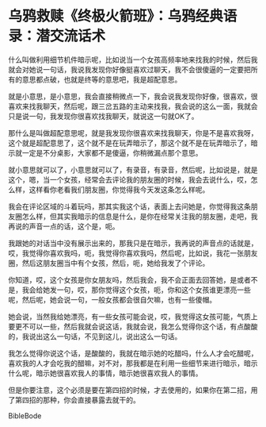 # 乌鸦救赎《终极火箭班》：乌鸦经典语录：潜交流话术

什么叫做利用细节机件暗示呢，比如说当一个女孩高频率地来找我的时候，然后我就会对她说一句话，我说我发现你好像挺喜欢过聊天，我不会很傻逼的一定要把所有的意思都点破，也就是终等的意思吧，我是超配意思。

就是小意思，是小意思，我会直接稍微点一下，我会说我发现你好像，很喜欢，很喜欢来找我聊天，然后呢，跟三岔五路的主动来找我，我会说的这么一面，我就会只是说一句，我发现你很喜欢找我聊天，就说这一句就OK了。

那什么是叫做超配意思呢，就是我发现你很喜欢来找我聊天，你是不是喜欢我呀，这个就是超配意思了，这个就不是在玩弄暗示了，那这个就不是在玩弄暗示了，暗示就一定是不分桌影，大家都不是傻逼，你稍微漏点那个意思。

就小意思就可以了，小意思就可以了，有录音，有录音，然后呢，比如说是，就是这个，嗯，当一个女孩，经常会去评论我的朋友圈的时候，我会去说什么，哎，怎么样，这样看你老看我们朋友圈，你觉得我今天发这条怎么样呢。

我会在评论区域的斗着玩吗，那其实我这个话，表面上去问她是，你觉得我这条朋友圈怎么样，但其实我暗示的信息是什么，是你在经常关注我的朋友圈，走吧，我再说的声音一点的话，这个是，呃。

我跟她的对话当中没有展示出来的，那我只是在暗示，我再说的声音点的话就是，哎，我觉得你喜欢我吗，呃，我觉得你喜欢我吗，然后呢，比如说，我花一张朋友圈，然后这朋友圈当中有个女孩，然后，呃，她给我发了个评论。

你知道，哎，这个女孩是你女朋友吗，然后我会，我不会正面去回答她，是或者不是，我会给她发一句，哎，那你觉得这个女孩，呃，你和这个女孩谁更漂亮一些呢，然后呢，她会说一句，一般女孩都会很自欠嘛，也有一些傻帽。

她会说，当然我给她漂亮，有一些女孩可能会说，哎，我觉得这女孩可能，气质上要更不可以一些，然后我就会说这话，我就会说，我怎么觉得你这个话，有点酸酸的，我说出这么一句话，不见到这儿，说出这么一句话。

我怎么觉得你说这个话，是酸酸的，我就在暗示她的吃醋吗，什么人才会吃醋呢，喜欢我的人才会吃我的醋嘛，对不对，那我都是在利用一些细节来进行暗示，暗示什么呢，暗示她很喜欢我人的事情，暗示她很喜欢我人的事情。

但是你要注意，这个必须是要在第四招的时候，才去使用的，如果你在第二招，用了第四招的那种，你会直接暴露去就干的。

 BibleBode